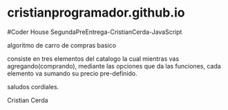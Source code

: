 # cristianprogramador.github.io

#Coder House 
SegundaPreEntrega-CristianCerda-JavaScript

algoritmo de carro de compras basico 

consiste en tres elementos del catalogo la cual mientras vas agregando(comprando), mediante las opciones que da las funciones, cada elemento va sumando su precio pre-definido.

saludos cordiales.

Cristian Cerda 
